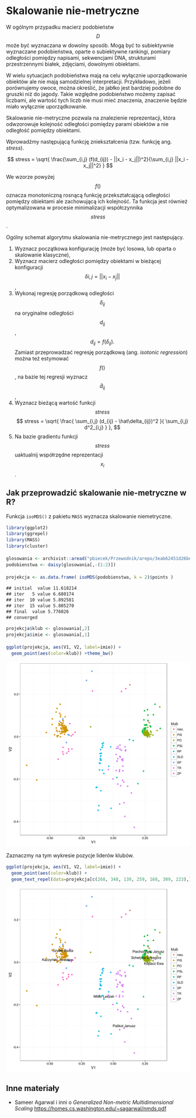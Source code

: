 # Skalowanie nie-metryczne

W ogólnym przypadku macierz podobieństw $$D$$ może być wyznaczana w dowolny sposób. Mogą być to subiektywnie wyznaczane podobieństwa, oparte o subiektywne rankingi, pomiary odległości pomiędzy napisami, sekwencjami DNA, strukturami przestrzennymi białek, zdjęciami, dowolnymi obiektami.

W wielu sytuacjach podobieństwa mają na celu wyłącznie uporządkowanie obiektów ale nie mają samodzielnej interpretacji. Przykładowo, jeżeli porównujemy owoce, można określić, że jabłko jest bardziej podobne do gruszki niż do jagody. Takie względne podobieństwo możemy zapisać liczbami, ale wartość tych liczb nie musi mieć znaczenia, znaczenie będzie miało wyłącznie uporządkowanie. 

Skalowanie nie-metryczne pozwala na znalezienie reprezentacji, która odwzorowuje kolejność odległości pomiędzy parami obiektów a nie odległość pomiędzy obiektami. 

Wprowadźmy następującą funkcję zniekształcenia (tzw. funkcję ang. *stress*).

$$
stress = \sqrt{ \frac{\sum_{i,j} (f(d_{ij}) - ||x_i - x_j||)^2}{\sum_{i,j}  ||x_i - x_j||^2} }
$$

We wzorze powyżej $$f()$$ oznacza monotoniczną rosnącą funkcję przekształcającą odległości pomiędzy obiektami ale zachowującą ich kolejność. Ta funkcja jest również optymalizowana w procesie minimalizacji współczynnika $$stress$$.

Ogólny schemat algorytmu skalowania nie-metrycznego jest następujący.

1. Wyznacz początkowa konfigurację (może być losowa, lub oparta o skalowanie klasyczne),
2. Wyznacz macierz odległości pomiędzy obiektami w bieżącej konfiguracji $$\delta{i,j} = ||x_i - x_j||$$,
3. Wykonaj regresję porządkową odległości $$\delta_{ij}$$ na oryginalne odległości $$d_{ij}$$,
$$
d_{ij} = f( \delta_{ij} ).
$$
Zamiast przeprowadzać regresję porządkową (ang. *isotonic regression*) można też estymować $$f()$$, na bazie tej regresji wyznacz $$\hat d_{ij}$$,
4. Wyznacz bieżącą wartość funkcji $$stress$$
$$
stress = \sqrt{ \frac{ \sum_{i,j} (d_{ij} - \hat\delta_{ij})^2 }{ \sum_{i,j} d^2_{i,j} } },
$$
5. Na bazie gradientu funkcji $$stress$$ uaktualnij współrzędne reprezentacji $$x_i$$. 


## Jak przeprowadzić skalowanie nie-metryczne w R?

Funkcja `isoMDS()` z pakietu `MASS` wyznacza skalowanie niemetryczne.


```r
library(ggplot2)
library(ggrepel)
library(MASS)
library(cluster)

glosowania <- archivist::aread("pbiecek/Przewodnik/arepo/3eab62451d26be6d14fe99dda69675ca")
podobienstwa <- daisy(glosowania[,-(1:2)])

projekcja <- as.data.frame( isoMDS(podobienstwa, k = 2)$points )
```

```
## initial  value 11.618214 
## iter   5 value 6.680174
## iter  10 value 5.892581
## iter  15 value 5.805270
## final  value 5.776026 
## converged
```

```r
projekcja$klub <- glosowania[,2]
projekcja$imie <- glosowania[,1]

ggplot(projekcja, aes(V1, V2, label=imie)) + 
  geom_point(aes(color=klub)) +theme_bw()
```

![plot of chunk glosowania3](figure/glosowania3-1.svg)

Zaznaczmy na tym wykresie pozycje liderów klubów.


```r
ggplot(projekcja, aes(V1, V2, label=imie)) + 
  geom_point(aes(color=klub)) +
  geom_text_repel(data=projekcja[c(268, 348, 139, 259, 168, 309, 223),]) +theme_bw()
```

![plot of chunk glosowania4](figure/glosowania4-1.svg)

## Inne materiały

* Sameer Agarwal i inni o *Generalized Non-metric Multidimensional Scaling* https://homes.cs.washington.edu/~sagarwal/nmds.pdf


